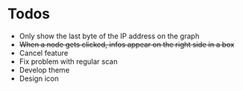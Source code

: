 # Todos

- Only show the last byte of the IP address on the graph
- ~~When a node gets clicked, infos appear on the right side in a box~~
- Cancel feature
- Fix problem with regular scan
- Develop theme
- Design icon
